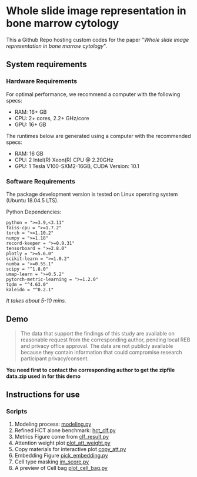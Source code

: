 # Whole slide image representation in bone marrow cytology

This a Github Repo hosting custom codes for the paper "*Whole slide image representation in bone marrow cytology*".

## System requirements

### Hardware Requirements

For optimal performance, we recommend a computer with the following specs:

* RAM: 16+ GB
* CPU: 2+ cores, 2.2+ GHz/core
* GPU: 16+ GB

The runtimes below are generated using a computer with the recommended specs:
 * RAM: 16 GB
 * CPU: 2 Intel(R) Xeon(R) CPU @ 2.20GHz
 * GPU: 1 Tesla V100-SXM2-16GB, CUDA Version: 10.1

### Software Requirements

The package development version is tested on Linux operating system (Ubuntu 18.04.5 LTS).

Python Dependencies:

    python = ">=3.9,<3.11"
    faiss-cpu = ">=1.7.2"
    torch = ">=1.10.2"
    numpy = ">=1.18"
    record-keeper = ">=0.9.31"
    tensorboard = ">=2.8.0"
    plotly = ">=5.6.0"
    scikit-learn = ">=1.0.2"
    numba = ">=0.55.1"
    scipy = "^1.8.0"
    umap-learn = ">=0.5.2"
    pytorch-metric-learning = ">=1.2.0"
    tqdm = "^4.63.0"
    kaleido = "^0.2.1"


*It takes about 5-10 mins.*

## Demo

> The data that support the findings of this study are available on reasonable request from the corresponding author, pending local REB and privacy office approval. The data are not publicly available because they contain information that could compromise research participant privacy/consent.

**You need first to contact the corresponding author to get the zipfile data.zip used in for this demo**


## Instructions for use


### Scripts

1. Modeling process: [modeling.py](modeling.py)
1. Refined HCT alone benchmark: [hct_clf.py](hct_clf.py)
1. Metrics Figure come from [clf_result.py](clf_result.py)
1. Attention weight plot [plot_att_weight.py](plot_att_weight.py)
1. Copy materials for interactive plot [copy_att.py](copy_att.py)
1. Embedding Figure [pick_embedding.py](pick_embedding.py)
1. Cell type masking [im_score.py](im_score.py)
1. A preview of Cell bag [plot_cell_bag.py](plot_cell_bag.py)